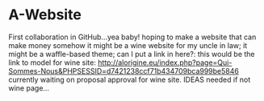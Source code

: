 # A-Website
First collaboration in GitHub...yea baby!
hoping to make a website that can make money somehow
it might be a wine website for my uncle in law;
it might be a waffle-based theme;
can I put a link in here?:  this would be the link to model for wine site:  http://alorigine.eu/index.php?page=Qui-Sommes-Nous&PHPSESSID=d7421238ccf71b434709bca999be5846 
currently waiting on proposal approval for wine site.
IDEAS needed if not wine page...
